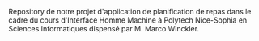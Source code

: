 Repository de notre projet d'application de planification de repas dans le cadre du cours d'Interface Homme Machine à Polytech Nice-Sophia en Sciences Informatiques dispensé par M. Marco Winckler. 
